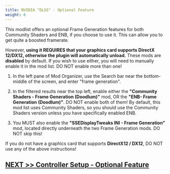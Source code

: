 ```yaml
---
title: NVIDIA "DLSS" - Optional Feature
weight: 6
---
```


This modlist offers an optional Frame Generation features for both Community Shaders and ENB, if you choose to use it. This can allow you to get quite a boosted framerate.

However, **using it REQUIRES that your graphics card supports DirectX 12/DX12, otherwise the plugin will automatically unload.** These mods are **disabled** by default. If you wish to use either, you will need to manually enable it in the mod list. DO NOT enable more than one!

1. In the left pane of Mod Organizer, use the Search bar near the bottom-middle of the screen, and enter "frame generation".

2. In the filtered results near the top left, enable either the **"Community Shaders - Frame Generation (Doodlum)"** mod, OR the **"ENB- Frame Generation (Doodlum)"**. DO NOT enable both of them! By default, this mod list uses Community Shaders, so you should use the Community Shaders version unless you have specifically enabled ENB.

3. You MUST also enable the  **"SSEDisplayTweaks INI - Frame Generation"** mod, located directly underneath the two Frame Generation mods. DO NOT skip this!

If you do not have a graphics card that supports **DirectX12 / DX12**, DO NOT use any of the above instructions!

## [NEXT >> Controller Setup - Optional Feature ](../../mod-list-tweaks/controller)

